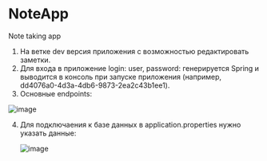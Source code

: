 # NoteApp
Note taking app

1. На ветке dev версия приложения с возможностью редактировать заметки.
2. Для входа в приложение login: user, password: генерируется Spring и выводится в консоль при запуске приложения (например, dd4076a0-4d3a-4db6-9873-2ea2c43b1ee1).
3. Основные endpoints:
   
![image](https://github.com/IValerieI/NoteApp/assets/53052683/3c43f41a-4c19-423a-a93d-eae47d6d7661)

4. Для подключаения к базе данных в application.properties нужно указать данные:

   ![image](https://github.com/IValerieI/NoteApp/assets/53052683/575f97c4-7140-4a00-895d-276c51e303ac)


